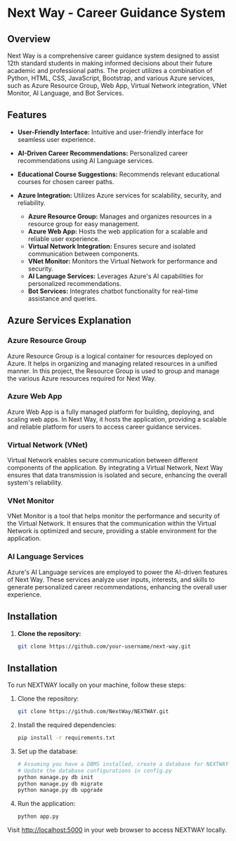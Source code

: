 # Next Way - Career Guidance System

## Overview

Next Way is a comprehensive career guidance system designed to assist 12th standard students in making informed decisions about their future academic and professional paths. The project utilizes a combination of Python, HTML, CSS, JavaScript, Bootstrap, and various Azure services, such as Azure Resource Group, Web App, Virtual Network integration, VNet Monitor, AI Language, and Bot Services.

## Features

- **User-Friendly Interface:** Intuitive and user-friendly interface for seamless user experience.
  
- **AI-Driven Career Recommendations:** Personalized career recommendations using AI Language services.

- **Educational Course Suggestions:** Recommends relevant educational courses for chosen career paths.

- **Azure Integration:** Utilizes Azure services for scalability, security, and reliability.
  - **Azure Resource Group:** Manages and organizes resources in a resource group for easy management.
  - **Azure Web App:** Hosts the web application for a scalable and reliable user experience.
  - **Virtual Network Integration:** Ensures secure and isolated communication between components.
  - **VNet Monitor:** Monitors the Virtual Network for performance and security.
  - **AI Language Services:** Leverages Azure's AI capabilities for personalized recommendations.
  - **Bot Services:** Integrates chatbot functionality for real-time assistance and queries.

## Azure Services Explanation

### Azure Resource Group

Azure Resource Group is a logical container for resources deployed on Azure. It helps in organizing and managing related resources in a unified manner. In this project, the Resource Group is used to group and manage the various Azure resources required for Next Way.

### Azure Web App

Azure Web App is a fully managed platform for building, deploying, and scaling web apps. In Next Way, it hosts the application, providing a scalable and reliable platform for users to access career guidance services.

### Virtual Network (VNet)

Virtual Network enables secure communication between different components of the application. By integrating a Virtual Network, Next Way ensures that data transmission is isolated and secure, enhancing the overall system's reliability.

### VNet Monitor

VNet Monitor is a tool that helps monitor the performance and security of the Virtual Network. It ensures that the communication within the Virtual Network is optimized and secure, providing a stable environment for the application.

### AI Language Services

Azure's AI Language services are employed to power the AI-driven features of Next Way. These services analyze user inputs, interests, and skills to generate personalized career recommendations, enhancing the overall user experience.

## Installation

1. **Clone the repository:**
   ```bash
   git clone https://github.com/your-username/next-way.git


## Installation

To run NEXTWAY locally on your machine, follow these steps:

1. Clone the repository:

   ```bash
   git clone https://github.com/NextWay/NEXTWAY.git
   ```

2. Install the required dependencies:

   ```bash
   pip install -r requirements.txt
   ```

3. Set up the database:

   ```bash
   # Assuming you have a DBMS installed, create a database for NEXTWAY
   # Update the database configurations in config.py
   python manage.py db init
   python manage.py db migrate
   python manage.py db upgrade
   ```

4. Run the application:

   ```bash
   python app.py
   ```

Visit [http://localhost:5000](http://localhost:5000) in your web browser to access NEXTWAY locally.

